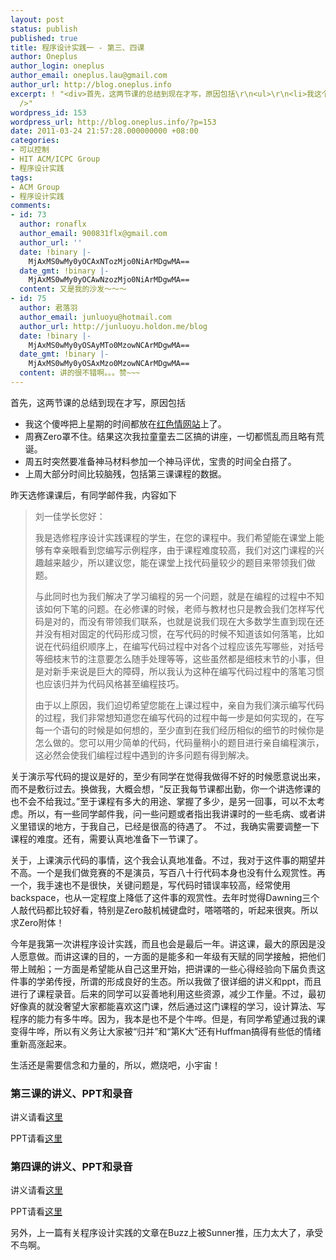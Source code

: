 ```yaml
---
layout: post
status: publish
published: true
title: 程序设计实践一 - 第三、四课
author: Oneplus
author_login: oneplus
author_email: oneplus.lau@gmail.com
author_url: http://blog.oneplus.info
excerpt: ! "<div>首先，这两节课的总结到现在才写，原因包括\r\n<ul>\r\n<li>我这个傻哗把上星期的时间都放在<a href=\"http://90.oneplus.info\">红色情网站</a>上了。</li>\r\n<li>周赛Zero罩不住。结果这次我拉童童去二区搞的讲座，一切都慌乱而且略有荒诞。</li>\r\n<li>周五时突然要准备神马材料参加一个神马评优，宝贵的时间全白搭了。</li>\r\n<li>上周大部分时间比较脑残，包括第三课课程的数据。</li>\r\n</ul>\r\n</div>\r\n<div>\r\n昨天选修课课后，有同学邮件我，内容如下<br
  />"
wordpress_id: 153
wordpress_url: http://blog.oneplus.info/?p=153
date: 2011-03-24 21:57:28.000000000 +08:00
categories:
- 可以控制
- HIT ACM/ICPC Group
- 程序设计实践
tags:
- ACM Group
- 程序设计实践
comments:
- id: 73
  author: ronaflx
  author_email: 900831flx@gmail.com
  author_url: ''
  date: !binary |-
    MjAxMS0wMy0yOCAxNTozMjo0NiArMDgwMA==
  date_gmt: !binary |-
    MjAxMS0wMy0yOCAwNzozMjo0NiArMDgwMA==
  content: 又是我的沙发～～～
- id: 75
  author: 君落羽
  author_email: junluoyu@hotmail.com
  author_url: http://junluoyu.holdon.me/blog
  date: !binary |-
    MjAxMS0wMy0yOSAyMTo0MzowNCArMDgwMA==
  date_gmt: !binary |-
    MjAxMS0wMy0yOSAxMzo0MzowNCArMDgwMA==
  content: 讲的很不错啊。。。赞~~~
---
```

首先，这两节课的总结到现在才写，原因包括

* 我这个傻哗把上星期的时间都放在<a href="http://90.oneplus.info">红色情网站</a>上了。
* 周赛Zero罩不住。结果这次我拉童童去二区搞的讲座，一切都慌乱而且略有荒诞。
* 周五时突然要准备神马材料参加一个神马评优，宝贵的时间全白搭了。
* 上周大部分时间比较脑残，包括第三课课程的数据。

昨天选修课课后，有同学邮件我，内容如下


> 刘一佳学长您好：
>
> 我是选修程序设计实践课程的学生，在您的课程中。我们希望能在课堂上能够有幸亲眼看到您编写示例程序，由于课程难度较高，我们对这门课程的兴趣越来越少，所以建议您，能在课堂上找代码量较少的题目来带领我们做题。
>
> 与此同时也为我们解决了学习编程的另一个问题，就是在编程的过程中不知该如何下笔的问题。在必修课的时候，老师与教材也只是教会我们怎样写代码是对的，而没有带领我们联系，也就是说我们现在大多数学生直到现在还并没有相对固定的代码形成习惯，在写代码的时候不知道该如何落笔，比如说在代码组织顺序上，在编写代码过程中对各个过程应该先写哪些，对括号等细枝末节的注意要怎么随手处理等等，这些虽然都是细枝末节的小事，但是对新手来说是巨大的障碍，所以我认为这种在编写代码过程中的落笔习惯也应该归并为代码风格甚至编程技巧。
>
> 由于以上原因，我们迫切希望您能在上课过程中，亲自为我们演示编写代码的过程，我们非常想知道您在编写代码的过程中每一步是如何实现的，在写每一个语句的时候是如何想的，至少直到在我们经历相似的细节的时候你是怎么做的。您可以用少简单的代码，代码量稍小的题目进行亲自编程演示，这必然会使我们编程过程中遇到的许多问题有得到解决。

关于演示写代码的提议是好的，至少有同学在觉得我做得不好的时候愿意说出来，而不是敷衍过去。换做我，大概会想，“反正我每节课都出勤，你一个讲选修课的也不会不给我过。”至于课程有多大的用途、掌握了多少，是另一回事，可以不太考虑。所以，有一些同学邮件我，问一些问题或者指出我讲课时的一些毛病、或者讲义里错误的地方，于我自己，已经是很高的待遇了。
不过，我确实需要调整一下课程的难度。还有，需要认真地准备下一节课了。

关于，上课演示代码的事情，这个我会认真地准备。不过，我对于这件事的期望并不高。一个是我们做竞赛的不是演员，写百八十行代码本身也没有什么观赏性。再一个，我手速也不是很快，关键问题是，写代码时错误率较高，经常使用backspace，也从一定程度上降低了这件事的观赏性。去年时觉得Dawning三个人敲代码都比较好看，特别是Zero敲机械键盘时，嗒嗒嗒的，听起来很爽。所以求Zero附体！

今年是我第一次讲程序设计实践，而且也会是最后一年。讲这课，最大的原因是没人愿意做。而讲这课的目的，一方面的是能多和一年级有天赋的同学接触，把他们带上贼船；一方面是希望能从自己这里开始，把讲课的一些心得经验向下届负责这件事的学弟传授，所谓的形成良好的生态。所以我做了很详细的讲义和ppt，而且进行了课程录音。后来的同学可以妥善地利用这些资源，减少工作量。不过，最初好像真的就没奢望大家都能喜欢这门课，然后通过这门课程的学习，设计算法、写程序的能力有多牛哗。因为，我本是也不是个牛哗。但是，有同学希望通过我的课变得牛哗，所以有义务让大家被“归并”和“第K大”还有Huffman搞得有些低的情绪重新高涨起来。

生活还是需要信念和力量的，所以，燃烧吧，小宇宙！

### 第三课的讲义、PPT和录音

讲义请看<a href="http://acm.hit.edu.cn/~oneplus/design-2011/03-lecture.pdf">这里</a>

PPT请看<a href="http://acm.hit.edu.cn/~oneplus/design-2011/03-ppt.pptx">这里</a>

### 第四课的讲义、PPT和录音

讲义请看<a href="http://acm.hit.edu.cn/~oneplus/design-2011/04.pdf">这里</a>

PPT请看<a href="http://acm.hit.edu.cn/~oneplus/design-2011/04.pptx">这里</a>

另外，上一篇有关程序设计实践的文章在Buzz上被Sunner推，压力太大了，承受不鸟啊。
